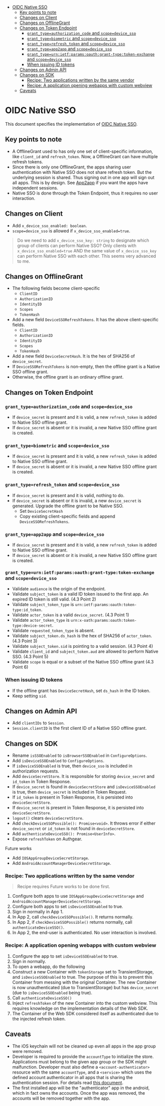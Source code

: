 - [OIDC Native SSO](#oidc-native-sso)
  * [Key points to note](#key-points-to-note)
  * [Changes on Client](#changes-on-client)
  * [Changes on OfflineGrant](#changes-on-offlinegrant)
  * [Changes on Token Endpoint](#changes-on-token-endpoint)
    + [`grant_type=authorization_code` and `scope=device_sso`](#grant_typeauthorization_code-and-scopedevice_sso)
    + [`grant_type=biometric` and `scope=device_sso`](#grant_typebiometric-and-scopedevice_sso)
    + [`grant_type=refresh_token` and `scope=device_sso`](#grant_typerefresh_token-and-scopedevice_sso)
    + [`grant_type=app2app` and `scope=device_sso`](#grant_typeapp2app-and-scopedevice_sso)
    + [`grant_type=urn:ietf:params:oauth:grant-type:token-exchange` and `scope=device_sso`](#grant_typeurnietfparamsoauthgrant-typetoken-exchange-and-scopedevice_sso)
    + [When issuing ID tokens](#when-issuing-id-tokens)
  * [Changes on Admin API](#changes-on-admin-api)
  * [Changes on SDK](#changes-on-sdk)
    + [Recipe: Two applications written by the same vendor](#recipe-two-applications-written-by-the-same-vendor)
    + [Recipe: A application opening webapps with custom webview](#recipe-a-application-opening-webapps-with-custom-webview)
  * [Caveats](#caveats)

# OIDC Native SSO

This document specifies the implementation of [OIDC Native SSO](https://openid.net/specs/openid-connect-native-sso-1_0.html).

## Key points to note

- A OfflineGrant used to has only one set of client-specific information, like `client_id` and `refresh_token`. Now, a OfflineGrant can have multiple refresh tokens.
- Since there is only one OfflineGrant, the apps sharing user authentication with Native SSO does not share refresh token. But the underlying session is shared. Thus signing out in one app will sign out all apps. This is by design. See [App2app](./app2app.md) if you want the apps have independent sessions.
- Native SSO is done through the Token Endpoint, thus it requires no user interaction.

## Changes on Client

- Add `x_device_sso_enabled: boolean`.
- `scope=device_sso` is allowed if `x_device_sso_enabled=true`.

> Do we need to add `x_device_sso_key: string` to designate which group of clients can perform Native SSO?
> Only clients with `x_device_sso_enabled=true` AND the same value of `x_device_sso_key` can perform Native SSO with each other.
> This seems very advanced to me.

## Changes on OfflineGrant

- The following fields become client-specific
  - `ClientID`
  - `AuthorizationID`
  - `IdentityID`
  - `Scopes`
  - `TokenHash`
- Add a new field `DeviceSSORefreshTokens`. It has the above client-specific fields.
  - `ClientID`
  - `AuthorizationID`
  - `IdentityID`
  - `Scopes`
  - `TokenHash`
- Add a new field `DeviceSecretHash`. It is the hex of SHA256 of `device_secret`.
- If `DeviceSSORefreshTokens` is non-empty, then the offline grant is a Native SSO offline grant.
- Otherwise, the offline grant is an ordinary offline grant.

## Changes on Token Endpoint

### `grant_type=authorization_code` and `scope=device_sso`

- If `device_secret` is present and it is valid, a new `refresh_token` is added to Native SSO offline grant.
- If `device_secret` is absent or it is invalid, a new Native SSO offline grant is created.

### `grant_type=biometric` and `scope=device_sso`

- If `device_secret` is present and it is valid, a new `refresh_token` is added to Native SSO offline grant.
- If `device_secret` is absent or it is invalid, a new Native SSO offline grant is created.

### `grant_type=refresh_token` and `scope=device_sso`

- If `device_secret` is present and it is valid, nothing to do.
- If `device_secret` is absent or it is invalid, a new `device_secret` is generated. Upgrade the offline grant to be Native SSO.
  - Set `DeviceSecretHash`
  - Copy existing client-specific fields and append `DeviceSSORefreshTokens`.

### `grant_type=app2app` and `scope=device_sso`

- If `device_secret` is present and it is valid, a new `refresh_token` is added to Native SSO offline grant.
- If `device_secret` is absent or it is invalid, a new Native SSO offline grant is created.

### `grant_type=urn:ietf:params:oauth:grant-type:token-exchange` and `scope=device_sso`

- Validate `audience` is the origin of the endpoint.
- Validate `subject_token` is a valid ID token issued to the first app. An expired ID token is still valid. (4.3 Point 2)
- Validate `subject_token_type` is `urn:ietf:params:oauth:token-type:id_token`.
- Validate `actor_token` is a valid `device_secret`. (4.3 Point 1)
- Validate `actor_token_type` is `urn:x-oath:params:oauth:token-type:device-secret`.
- Validate `requested_token_type` is absent.
- Validate `subject_token.ds_hash` is the hex of SHA256 of `actor_token`. (4.3 Point 3)
- Validate `subject_token.sid` is pointing to a valid session. (4.3 Point 4)
- Validate `client_id` and `subject_token.aud` are allowed to perform Native SSO. (4.3 Point 5)
- Validate `scope` is equal or a subset of the Native SSO offline grant (4.3 Point 6)

### When issuing ID tokens

- If the offline grant has `DeviceSecretHash`, set `ds_hash` in the ID token.
- Keep setting `sid`.

## Changes on Admin API

- Add `clientIDs` to `Session`.
- `Session.clientID` is the first client ID of a Native SSO offline grant.

## Changes on SDK

- Rename `isSSOEnabled` to `isBrowserSSOEnabled` in `ConfigureOptions`.
- Add `isDeviceSSOEnabled` to `ConfigureOptions`.
- If `isDeviceSSOEnabled` is true, then `device_sso` is included in authorization requests.
- Add `deviceSecretStore`. It is responsible for storing `device_secret` and `id_token` in Token Response.
- If `device_secret` is found in `deviceSecretStore` and `isDeviceSSOEnabled` is true, then `device_secret` is included in Token Request.
- If `id_token` is present in Token Response, it is persisted into `deviceSecretStore`.
- If `device_secret` is present in Token Response, it is persisted into `deviceSecretStore`.
- `logout()` clears `deviceSecretStore`.
- Add `checkDeviceSSOPossible(): Promise<void>`. It throws error if either `device_secret` or `id_token` is not found in `deviceSecretStore`.
- Add `authenticateDeviceSSO(): Promise<UserInfo>`.
- Expose `refreshToken` on Authgear.

Future works
- Add `IOSAppGroupDeviceSecretStorage`.
- Add `AndroidAccountManagerDeviceSecretStorage`.

### Recipe: Two applications written by the same vendor

> Recipe requires Future works to be done first.

1. Configure both apps to use `IOSAppGroupDeviceSecretStorage` and `AndroidAccountManagerDeviceSecretStorage`.
2. Configure both apps to set `isDeviceSSOEnabled` to true.
3. Sign in normally in App 1.
4. In App 2, call `checkDeviceSSOPossible()`. It returns normally.
5. In App 2, if `checkDeviceSSOPossible()` returns normally, call `authenticateDeviceSSO()`.
6. In App 2, the end-user is authenticated. No user interaction is involved.

### Recipe: A application opening webapps with custom webview

1. Configure the app to set `isDeviceSSOEnabled` to true.
2. Sign in normally.
3. To open a webapp, do the following
4. Construct a new Container with `tokenStorage` set to TransientStorage, and `isDeviceSSOEnabled` to true. The purpose of this is to prevent this Container from messing with the original Container. The new Container is now unauthenticated (due to TransientStorage) but has `device_secret` (due to `isDeviceSSOEnabled` being true).
5. Call `authenticateDeviceSSO()`
6. Inject `refreshToken` of the new Container into the custom webview. This requires knowledge on the implementation details of the Web SDK.
7. The Container of the Web SDK considered itself as authenticated due to the injected refresh token.

## Caveats

- The iOS keychain will not be cleaned up even all apps in the app group were removed.
- Developer is required to provide the `accountType` to initialize the store. Applications must belong to the given app group or the SDK might malfunction. Developer must also define a `<account-authenticator>` resource with the same `accountType`, and a `<service>` which uses the defined account authenticator in all apps that is sharing the authentication session. For details read [this document](https://developer.android.com/reference/android/accounts/AbstractAccountAuthenticator).
- The first installed app will be the "authenticator" app in the android, which in fact owns the accounts. Once the app was removed, the accounts will be removed together with the app.
